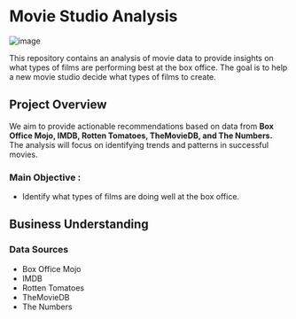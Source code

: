    #                         Movie Studio Analysis
![image](https://github.com/user-attachments/assets/b85fdeee-c96e-4254-a223-a41f8db6af7a)

This repository contains an analysis of movie data to provide insights on what types of films are performing best at the box office. The goal is to help a new movie studio decide what types of films to create.

## Project Overview
We aim to provide actionable recommendations based on data from **Box Office Mojo, IMDB, Rotten Tomatoes, TheMovieDB, and The Numbers.** The analysis will focus on identifying trends and patterns in successful movies.
### Main Objective :
- Identify what types of films are doing well at the box office.

## Business Understanding
### Data Sources
- Box Office Mojo
- IMDB
- Rotten Tomatoes
- TheMovieDB
- The Numbers


